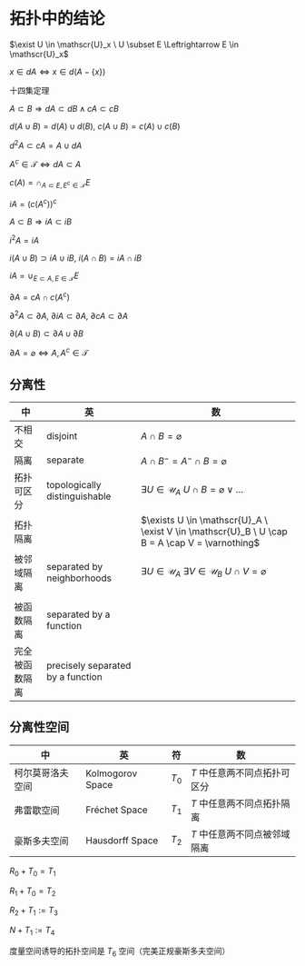 # 拓扑中的结论

$\exist U \in \mathscr{U}_x \ U \subset E \Leftrightarrow E \in \mathscr{U}_x$



$x \in dA \Leftrightarrow x \in d(A - \{x\})$



十四集定理



$A \subset B \Rightarrow dA \subset dB \wedge cA \subset cB$

$d(A \cup B) = d(A) \cup d(B),\ c(A \cup B) = c(A) \cup c(B)$

$d^2A \subset cA = A \cup dA$

$A^c \in \mathscr{T} \Leftrightarrow dA \subset A$

$c(A) = \cap_{A \subset E, E^c \in \mathscr{T}}E$



$iA = (c(A^c))^c$

$A \subset B \Rightarrow iA \subset iB$

$i^2A = iA$

$i(A \cup B) \supset iA \cup iB,\ i(A \cap B) = iA \cap iB$

$iA = \cup_{E \subset A, E \in \mathscr{T}}E$



$\partial A = cA \cap c(A^c)$

$\partial^2A \subset \partial A,\ \partial iA \subset \partial A,\ \partial cA \subset \partial A$

$\partial(A \cup B) \subset \partial A \cup \partial B$

$\partial A = \varnothing \Leftrightarrow A,A^c \in \mathscr{T}$



## 分离性

| 中             | 英                                         | 数                                                           |
| -------------- | ------------------------------------------ | ------------------------------------------------------------ |
| 不相交         | $\text{disjoint}$                          | $A \cap B =\varnothing$                                      |
| 隔离           | $\text{separate}$                          | $A \cap B^- = A^- \cap B = \varnothing$                      |
| 拓扑可区分     | $\text{topologically distinguishable}$     | $\exists U \in \mathscr{U}_A \ U \cap B = \varnothing \vee \dots$ |
| 拓扑隔离       |                                            | $\exists U \in \mathscr{U}_A \ \exist V \in \mathscr{U}_B \ U \cap B = A \cap V = \varnothing$ |
| 被邻域隔离     | $\text{separated by neighborhoods}$        | $\exists U \in \mathscr{U}_A \ \exists V \in \mathscr{U}_B \ U \cap V = \varnothing$ |
|                |                                            |                                                              |
| 被函数隔离     | $\text{separated by a function}$           |                                                              |
| 完全被函数隔离 | $\text{precisely separated by a function}$ |                                                              |

## 分离性空间

| 中               | 英                        | 符    | 数                           |
| ---------------- | ------------------------- | ----- | ---------------------------- |
| 柯尔莫哥洛夫空间 | $\text{Kolmogorov Space}$ | $T_0$ | $T$ 中任意两不同点拓扑可区分 |
| 弗雷歇空间       | $\text{Fréchet Space}$    | $T_1$ | $T$ 中任意两不同点拓扑隔离   |
| 豪斯多夫空间     | $\text{Hausdorff Space}$  | $T_2$ | $T$ 中任意两不同点被邻域隔离 |

$R_0 + T_0 = T_1$

$R_1 + T_0 = T_2$

$R_2 + T_1 := T_3$

$N + T_1 := T_4$

度量空间诱导的拓扑空间是 $T_6$ 空间（完美正规豪斯多夫空间）
